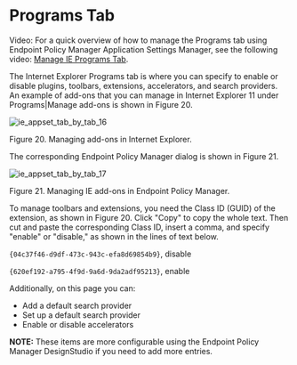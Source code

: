 # Programs Tab

Video: For a quick overview of how to manage the Programs tab using Endpoint Policy Manager
Application Settings Manager, see the following video:
[Manage IE Programs Tab](/docs/endpointpolicymanager/endpointpolicymanager/video/applicationsettings/internetexplorer/programstab.md).

The Internet Explorer Programs tab is where you can specify to enable or disable plugins, toolbars,
extensions, accelerators, and search providers. An example of add-ons that you can manage in
Internet Explorer 11 under Programs|Manage add-ons is shown in Figure 20.

![ie_appset_tab_by_tab_16](/img/product_docs/endpointpolicymanager/endpointpolicymanager/applicationsettings/preconfigured/internetexplorer/tab/ie_appset_tab_by_tab_16.webp)

Figure 20. Managing add-ons in Internet Explorer.

The corresponding Endpoint Policy Manager dialog is shown in Figure 21.

![ie_appset_tab_by_tab_17](/img/product_docs/endpointpolicymanager/endpointpolicymanager/applicationsettings/preconfigured/internetexplorer/tab/ie_appset_tab_by_tab_17.webp)

Figure 21. Managing IE add-ons in Endpoint Policy Manager.

To manage toolbars and extensions, you need the Class ID (GUID) of the extension, as shown in
Figure 20. Click "Copy" to copy the whole text. Then cut and paste the corresponding Class ID,
insert a comma, and specify "enable" or "disable," as shown in the lines of text below.

`{04c37f46-d9df-473c-943c-efa8d69854b9}`, disable

`{620ef192-a795-4f9d-9a6d-9da2adf95213}`, enable

Additionally, on this page you can:

- Add a default search provider
- Set up a default search provider
- Enable or disable accelerators

**NOTE:** These items are more configurable using the Endpoint Policy Manager DesignStudio if you
need to add more entries.
